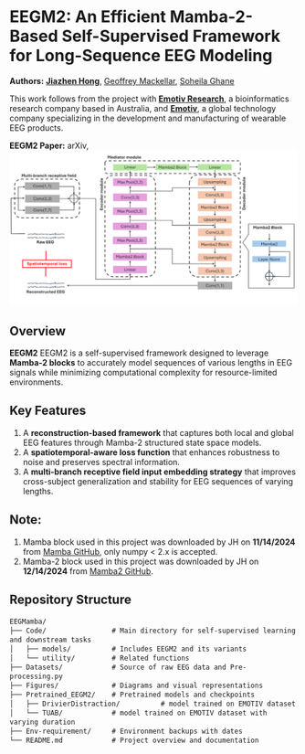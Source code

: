 # EEGM2: An Efficient Mamba-2-Based Self-Supervised Framework for Long-Sequence EEG Modeling

**Authors:** 
[**Jiazhen Hong**](www.linkedin.com/in/jiazhen-hong66),
[Geoffrey Mackellar](https://www.linkedin.com/in/geoffmackellar/?originalSubdomain=au), 
[Soheila Ghane](https://www.linkedin.com/in/soheila-ghane/?originalSubdomain=au)

This work follows from the project with [**Emotiv Research**](https://www.emotiv.com/pages/enterprise), a bioinformatics research company based in Australia, and [**Emotiv**](https://www.emotiv.com/), a global technology company specializing in the development and manufacturing of wearable EEG products.

**EEGM2 Paper:** <a href="https://arxiv.org/abs/2502.17873" style="text-decoration: none;">arXiv</a>, 
![EEGM2 Overview](./Figures/Figure1-arxiv.png)

## Overview
**EEGM2** EEGM2 is a self-supervised framework designed to leverage **Mamba-2 blocks** to accurately model sequences of various lengths in EEG signals while minimizing computational complexity for resource-limited environments.

## Key Features  
1. A **reconstruction-based framework** that captures both local and global EEG features through Mamba-2 structured state space models.  
2. A **spatiotemporal-aware loss function** that enhances robustness to noise and preserves spectral information.  
3. A **multi-branch receptive field input embedding strategy** that improves cross-subject generalization and stability for EEG sequences of varying lengths.  
 

## Note:
1. Mamba block used in this project was downloaded by JH on **11/14/2024** from [Mamba GitHub](https://github.com/state-spaces/mamba), only numpy < 2.x is accepted.  
2. Mamba-2 block used in this project was downloaded by JH on **12/14/2024** from [Mamba2 GitHub](https://github.com/state-spaces/mamba/blob/main/mamba_ssm/modules/mamba2.py).

## Repository Structure  
```plaintext
EEGMamba/
├── Code/                # Main directory for self-supervised learning and downstream tasks
│   ├── models/          # Includes EEGM2 and its variants
│   └── utility/         # Related functions        
├── Datasets/            # Source of raw EEG data and Pre-processing.py
├── Figures/             # Diagrams and visual representations
├── Pretrained_EEGM2/    # Pretrained models and checkpoints
│   ├── DrivierDistraction/          # model trained on EMOTIV dataset
│   └── TUAB/            # model trained on EMOTIV dataset with varying duration
├── Env-requirement/     # Environment backups with dates
└── README.md            # Project overview and documentation
